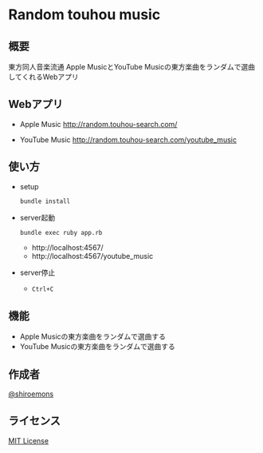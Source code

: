 # Random touhou music

## 概要

東方同人音楽流通 Apple MusicとYouTube Musicの東方楽曲をランダムで選曲してくれるWebアプリ

## Webアプリ

- Apple Music
http://random.touhou-search.com/

- YouTube Music
http://random.touhou-search.com/youtube_music

## 使い方

- setup
  ```sh
  bundle install
  ```

- server起動
  ```sh
  bundle exec ruby app.rb
  ```
  - http://localhost:4567/
  - http://localhost:4567/youtube_music

- server停止
  - `Ctrl+C`

## 機能

- Apple Musicの東方楽曲をランダムで選曲する
- YouTube Musicの東方楽曲をランダムで選曲する

## 作成者

[@shiroemons](https://twitter.com/shiroemons)

## ライセンス

[MIT License](https://opensource.org/licenses/MIT)